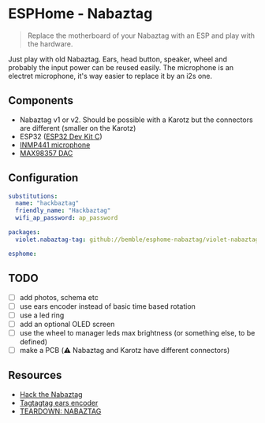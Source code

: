 # ESPHome - Nabaztag

> Replace the motherboard of your Nabaztag with an ESP and play with the hardware.

Just play with old Nabaztag. Ears, head button, speaker, wheel and probably the input power can be reused easily.
The microphone is an electret microphone, it's way easier to replace it by an i2s one.

## Components

- Nabaztag v1 or v2. Should be possible with a Karotz but the connectors are different (smaller on the Karotz)
- ESP32 ([ESP32 Dev Kit C](https://www.amazon.fr/gp/product/B074RG86SR?&_encoding=UTF8&tag=bemble-21&linkCode=ur2&linkId=e3e6b2688822db2bd779a096dffda58b&camp=1642&creative=6746))
- [INMP441 microphone](https://www.amazon.fr/dp/B07YXF6ZV2?&_encoding=UTF8&tag=bemble-21&linkCode=ur2&linkId=980b291099807d8eb12a9ffb818c0274&camp=1642&creative=6746)
- [MAX98357 DAC](https://www.amazon.fr/dp/B08BCHHZPN?&_encoding=UTF8&tag=bemble-21&linkCode=ur2&linkId=65fe38accd229f9937d377b7f792373c&camp=1642&creative=6746)

## Configuration

```yaml
substitutions:
  name: "hackbaztag"
  friendly_name: "Hackbaztag"
  wifi_ap_password: ap_password

packages:
  violet.nabaztag-tag: github://bemble/esphome-nabaztag/violet-nabaztag-tag.yaml@main

esphome:
```

## TODO

- [ ] add photos, schema etc
- [ ] use ears encoder instead of basic time based rotation
- [ ] use a led ring
- [ ] add an optional OLED screen
- [ ] use the wheel to manager leds max brightness (or something else, to be defined)
- [ ] make a PCB (⚠️ Nabaztag and Karotz have different connectors)

## Resources

- [Hack the Nabaztag](https://www.instructables.com/Hack-the-Nabaztag/)
- [Tagtagtag ears encoder](https://github.com/pguyot/tagtagtag-ears)
- [TEARDOWN: NABAZTAG](https://hackaday.com/2020/05/26/teardown-nabaztag/)